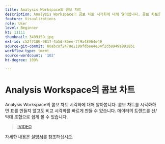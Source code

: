 ```yaml
---
title: Analysis Workspace의 콤보 차트
description: Analysis Workspace의 콤보 차트 시각화에 대해 알아봅니다. 콤보 차트를 시각화하면 표를 만들지 않고도 비교 시각화를 빠르게 만들 수 있습니다. 데이터의 트렌드를 선/막대 조합으로 쉽게 볼 수 있습니다.
feature: Visualizations
role: User
level: Beginner
kt: 11111
thumbnail: 3409159.jpg
exl-id: c52f7186-0817-4a5d-85ee-7f9a48964e49
source-git-commit: 00abc8f2470e2199fdbee4e34f2cb8949a8918b1
workflow-type: tm+mt
source-wordcount: '102'
ht-degree: 100%

---
```


# Analysis Workspace의 콤보 차트

Analysis Workspace의 콤보 차트 시각화에 대해 알아봅니다. 콤보 차트를 시각화하면 표를 만들지 않고도 비교 시각화를 빠르게 만들 수 있습니다. 데이터의 트렌드를 선/막대 조합으로 쉽게 볼 수 있습니다.

>[!VIDEO](https://video.tv.adobe.com/v/3409159/?quality=12&learn=on)

자세한 내용은 [설명서](https://experienceleague.adobe.com/docs/analytics/analyze/analysis-workspace/visualizations/combo-charts.html?lang=ko)를 참조하십시오.
